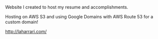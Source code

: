 Website I created to host my resume and accomplishments.

Hosting on AWS S3 and using Google Domains with AWS Route 53 for a custom domain!

http://laharrari.com/
